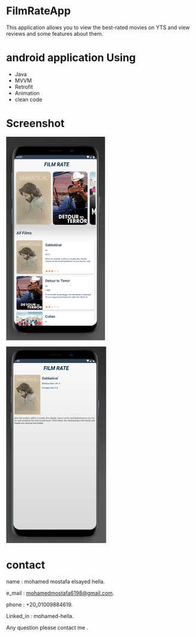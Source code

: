# FilmRateApp
This application allows you to view the best-rated movies on YTS and view reviews and some features about them.

# android application Using
- Java
- MVVM
- Retrofit
- Animation
- clean code

# Screenshot
![Screenshot](imgs/Capture3.PNG)

![Screenshot](imgs/Capture4.PNG)

# contact

name : mohamed mostafa elsayed hella.

e_mail : mohamedmostafa6198@gmail.com.

phone : +20_01009884619.

Linked_in : mohamed-hella.

Any question please contact me .

